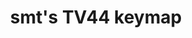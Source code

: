 ---
layout: layouts/keymapdb_entry.njk
OS: ['MacOS']
keymap_author: smt
firmware: QMK
hasHomeRowMods: False
hasLetterOnThumb: False
hasVerticalCombos: False
keymap_image: https://i.imgur.com/Y4n6eHj.png
imageDate: idk
keyCount: 45
keyboard: tv44
baseLayouts: ["QWERTY"]
languages: ['English']
layerCount: 6
title: "smt's TV44 keymap"
split: False
stagger: row
summary: 
keymap_url: https://github.com/smt/qmk_firmware/tree/master/keyboards/thevankeyboards/minivan/keymaps/smt
writeup: https://github.com/smt/qmk_firmware/tree/master/keyboards/thevankeyboards/minivan/keymaps/smt/readme.md
---